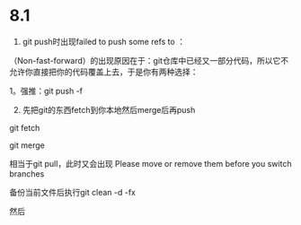 # 8.1

1. git push时出现failed to push some refs to ：

（Non-fast-forward）的出现原因在于：git仓库中已经又一部分代码，所以它不允许你直接把你的代码覆盖上去，于是你有两种选择：

1。强推：git push -f

2. 先把git的东西fetch到你本地然后merge后再push

git fetch

git merge

相当于git pull，此时又会出现 Please move or remove them before you switch branches

备份当前文件后执行git clean -d -fx

然后

